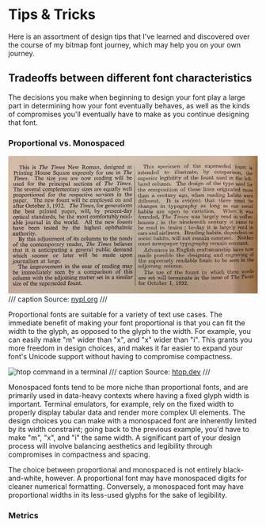 # Tips & Tricks

Here is an assortment of design tips that I've learned and discovered over the
course of my bitmap font journey, which may help you on your own journey.

## Tradeoffs between different font characteristics

The decisions you make when beginning to design your font play a large part in
determining how your font eventually behaves, as well as the kinds of
compromises you'll eventually have to make as you continue designing that font.

### Proportional vs. Monospaced

![text sample in Times New Roman](assets/times-new-roman.webp)
/// caption
Source: [nypl.org](https://nypl.org)
///

Proportional fonts are suitable for a variety of text use cases. The immediate
benefit of making your font proportional is that you can fit the width to the
glyph, as opposed to the glyph to the width. For example, you can easily make
"m" wider than "x", and "x" wider than "i". This grants you more freedom in
design choices, and makes it far easier to expand your font's Unicode support
without having to compromise compactness.

![htop command in a terminal](assets/htop.png)
/// caption
Source: [htop.dev](https://htop.dev)
///

Monospaced fonts tend to be more niche than proportional fonts, and are
primarily used in data-heavy contexts where having a fixed glyph width is
important. Terminal emulators, for example, rely on the fixed width to properly
display tabular data and render more complex UI elements. The design choices
you can make with a monospaced font are inherently limited by its width
constraint; going back to the previous example, you'd have to make "m", "x",
and "i" the same width. A significant part of your design process will involve
balancing aesthetics and legibility through compromises in compactness and
spacing.

The choice between proportional and monospaced is not entirely black-and-white,
however. A proportional font may have monospaced digits for cleaner numerical
formatting. Conversely, a monospaced font may have proportional widths in its
less-used glyphs for the sake of legibility.

### Metrics
